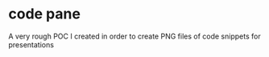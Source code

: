 # code pane

A very rough POC I created in order to create PNG files of code snippets for presentations
